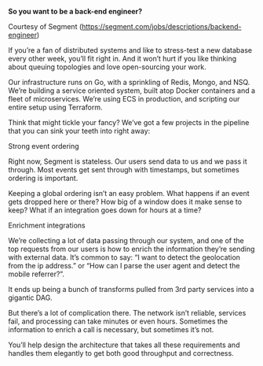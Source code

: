**So you want to be a back-end engineer?**

Courtesy of Segment (https://segment.com/jobs/descriptions/backend-engineer)

If you’re a fan of distributed systems and like to stress-test a new database every other week, you’ll fit right in. And it won’t hurt if you like thinking about queuing topologies and love open-sourcing your work.

Our infrastructure runs on Go, with a sprinkling of Redis, Mongo, and NSQ. We’re building a service oriented system, built atop Docker containers and a fleet of microservices. We’re using ECS in production, and scripting our entire setup using Terraform.

Think that might tickle your fancy? We’ve got a few projects in the pipeline that you can sink your teeth into right away:

Strong event ordering

Right now, Segment is stateless. Our users send data to us and we pass it through. Most events get sent through with timestamps, but sometimes ordering is important.

Keeping a global ordering isn’t an easy problem. What happens if an event gets dropped here or there? How big of a window does it make sense to keep? What if an integration goes down for hours at a time?

Enrichment integrations

We’re collecting a lot of data passing through our system, and one of the top requests from our users is how to enrich the information they’re sending with external data. It’s common to say: “I want to detect the geolocation from the ip address.” or “How can I parse the user agent and detect the mobile referrer?”.

It ends up being a bunch of transforms pulled from 3rd party services into a gigantic DAG.

But there’s a lot of complication there. The network isn’t reliable, services fail, and processing can take minutes or even hours. Sometimes the information to enrich a call is necessary, but sometimes it’s not.

You’ll help design the architecture that takes all these requirements and handles them elegantly to get both good throughput and correctness.

